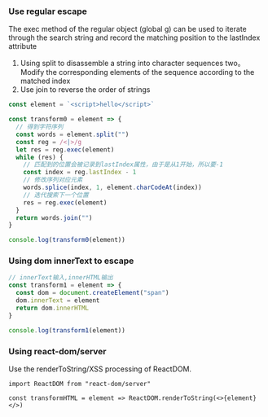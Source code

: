 ### Use regular escape
The exec method of the regular object (global g) can be used to iterate through the search string and record the matching position to the lastIndex attribute
1. Using split to disassemble a string into character sequences
two。 Modify the corresponding elements of the sequence according to the matched index
3. Use join to reverse the order of strings
```js
const element = `<script>hello</script>`

const transform0 = element => {
  // 得到字符序列
  const words = element.split("")
  const reg = /<|>/g
  let res = reg.exec(element)
  while (res) {
    // 匹配到的位置会被记录到lastIndex属性，由于是从1开始，所以要-1
    const index = reg.lastIndex - 1
    // 修改序列对应元素
    words.splice(index, 1, element.charCodeAt(index))
    // 迭代搜索下一个位置
    res = reg.exec(element)
  }
  return words.join("")
}

console.log(transform0(element))
```
### Using dom innerText to escape
```js
// innerText输入,innerHTML输出
const transform1 = element => {
  const dom = document.createElement("span")
  dom.innerText = element
  return dom.innerHTML
}

console.log(transform1(element))
```
### Using react-dom/server
Use the renderToString/XSS processing of ReactDOM.
```tsx
import ReactDOM from "react-dom/server"

const transformHTML = element => ReactDOM.renderToString(<>{element}</>)
```